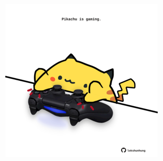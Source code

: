<!-- built at 22/09/2022, 13:15:03 UTC -->
<p align="center">
  <img width="500" height="500" src="./ReadmeImage.svg">
</p>
